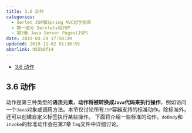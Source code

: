 ```yaml
---
title: 3.6 动作
categories: 
  - Serlet JSP和Spring MVC初学指南
  - 第一部分 Servlets和JSP
  - 第3章 Java Server Pages(JSP)
date: 2019-03-28 17:50:39
updated: 2019-11-02 01:38:59
abbrlink: 955b0f14
---
```

- [3.6 动作](/ReadingNotes/955b0f14/#3-6-动作)

<!--more-->
<script src="https://cdn.bootcss.com/jquery/3.4.0/jquery.slim.min.js"></script>
<script>$(document).ready(function () {$(".post-body > ul:nth-child(1)").hide();});</script>

<!--end-->
## 3.6 动作 ##
动作是第三种类型的**语法元素**，**动作将被转换成`Java`代码来执行操作**，例如访问一个`Java`对象或调用方法。本节仅讨论所有`JSP`容器支持的标准动作。除标准外，还可以创建自定义标签执行某些操作。
下面将介绍一些标准的动作。`doBody`和`invoke`的标准动作会在第7章 `Tag`文件中详细讨论。
